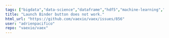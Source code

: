 ```yaml
---
tags: ["bigdata","data-science","dataframe","hdf5","machine-learning","machinelearning","memory-mapped-file","pyarrow","python","tabular-data","visualization"]
title: "Launch Binder button does not work."
html_url: "https://github.com/vaexio/vaex/issues/856"
user: "adrienpacifico"
repo: "vaexio/vaex"
---
```


